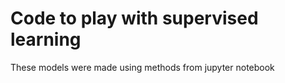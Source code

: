 # Code to play with supervised learning

These models were made using methods from jupyter notebook



